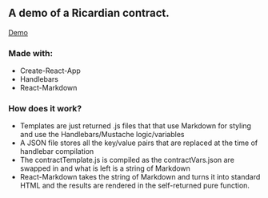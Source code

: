 ## A demo of a Ricardian contract.

[Demo](https://uxlayouts.github.io/contracts/)

### Made with:
* Create-React-App
* Handlebars
* React-Markdown

### How does it work?
* Templates are just returned .js files that that use Markdown for styling and use the Handlebars/Mustache logic/variables
* A JSON file stores all the key/value pairs that are replaced at the time of handlebar compilation
* The contractTemplate.js is compiled as the contractVars.json are swapped in and what is left is a string of Markdown
* React-Markdown takes the string of Markdown and turns it into standard HTML and the results are rendered in the self-returned pure function.
